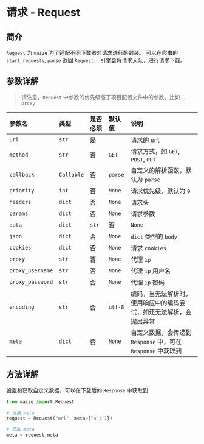 # 请求 - Request

## 简介

`Request` 为 `maize` 为了适配不同下载器对请求进行的封装。
可以在爬虫的 `start_requests`, `parse` 返回 `Request`，
引擎会将请求入队，进行请求下载。

## 参数详解

> 请注意，`Request` 中参数的优先级高于项目配置文件中的参数。比如：`proxy`

| 参数名              | 类型         | 是否必须  | 默认值     | 说明                                         |
|:-----------------|:-----------|:------|:--------|:-------------------------------------------|
| `url`            | `str`      | 是     |         | 请求的 `url`                                  |
| `method`         | `str`      | 否     | `GET`   | 请求方式，如 `GET`, `POST`, `PUT`                |
| `callback`       | `Callable` | 否     | `parse` | 自定义的解析函数，默认为 `parse`                       |
| `priority`       | `int`      | 否     | `None`  | 请求优先级，默认为 `0`                              |
| `headers`        | `dict`     | 否     | `None`  | 请求头                                        |
| `params`         | `dict`     | 否     | `None`  | 请求参数                                       |
| `data`           | `dict`     | `str` | 否       | `None`                                     | 请求 `body`                                  |
| `json`           | `dict`     | 否     | `None`  | `dict` 类型的 `body`                          |
| `cookies`        | `dict`     | 否     | `None`  | 请求 `cookies`                               |
| `proxy`          | `str`      | 否     | `None`  | 代理 `ip`                                    |
| `proxy_username` | `str`      | 否     | `None`  | 代理 `ip` 用户名                                |
| `proxy_password` | `str`      | 否     | `None`  | 代理 `ip` 密码                                 |
| `encoding`       | `str`      | 否     | `utf-8` | 编码，当无法解析时，使用响应中的编码尝试，如还无法解析，会抛出异常          |
| `meta`           | `dict`     | 否     | `None`  | 自定义数据，会传递到 `Response` 中，可在 `Response` 中获取到 |

## 方法详解

设置和获取自定义数据，可以在下载后的 `Response` 中获取到

```python
from maize import Request

# 设置 meta
request = Request("url", meta={"a": 1})

# 获取 meta
meta = request.meta
```
